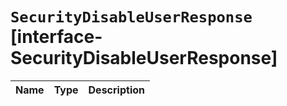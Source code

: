 # `SecurityDisableUserResponse` [interface-SecurityDisableUserResponse]

| Name | Type | Description |
| - | - | - |
